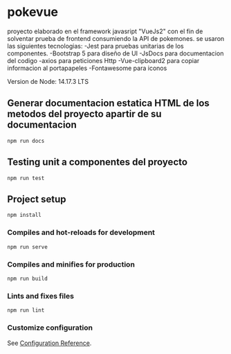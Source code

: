 # pokevue
proyecto elaborado en el framework javasript "VueJs2" con el fin de solventar prueba de frontend consumiendo la API de pokemones.
se usaron las siguientes tecnologias:
-Jest para pruebas unitarias de los componentes.
-Bootstrap 5 para diseño de UI
-JsDocs para documentacion del codigo
-axios para peticiones Http
-Vue-clipboard2 para copiar informacion al portapapeles
-Fontawesome para iconos

Version de Node: 14.17.3 LTS
## Generar documentacion estatica HTML de los metodos del proyecto apartir de su documentacion
```
npm run docs
```
## Testing unit a componentes del proyecto
```
npm run test
```
## Project setup
```
npm install
```

### Compiles and hot-reloads for development
```
npm run serve
```

### Compiles and minifies for production
```
npm run build
```

### Lints and fixes files
```
npm run lint
```

### Customize configuration
See [Configuration Reference](https://cli.vuejs.org/config/).
